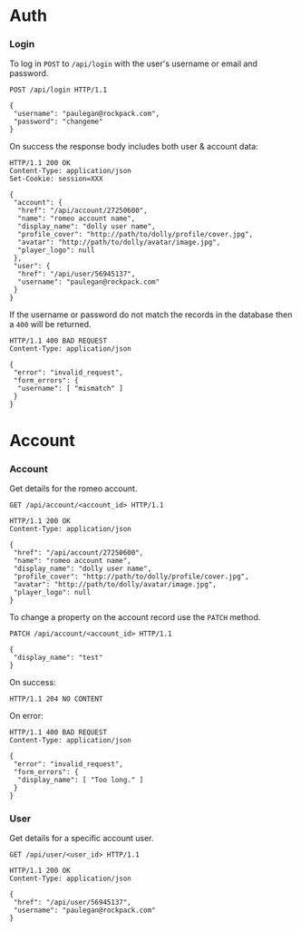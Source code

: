Auth
====

### Login

To log in `POST` to `/api/login` with the user's username or email and password.

```http
POST /api/login HTTP/1.1

{
 "username": "paulegan@rockpack.com",
 "password": "changeme"
}
```

On success the response body includes both user & account data:

```http
HTTP/1.1 200 OK
Content-Type: application/json
Set-Cookie: session=XXX

{
 "account": {
  "href": "/api/account/27250600",
  "name": "romeo account name",
  "display_name": "dolly user name",
  "profile_cover": "http://path/to/dolly/profile/cover.jpg",
  "avatar": "http://path/to/dolly/avatar/image.jpg",
  "player_logo": null
 },
 "user": {
  "href": "/api/user/56945137",
  "username": "paulegan@rockpack.com"
 }
}
```

If the username or password do not match the records in the database then a `400` will
be returned.

```http
HTTP/1.1 400 BAD REQUEST
Content-Type: application/json

{
 "error": "invalid_request",
 "form_errors": {
  "username": [ "mismatch" ]
 }
}
```

Account
=======

### Account

Get details for the romeo account.

```http
GET /api/account/<account_id> HTTP/1.1
```

```http
HTTP/1.1 200 OK
Content-Type: application/json

{
 "href": "/api/account/27250600",
 "name": "romeo account name",
 "display_name": "dolly user name",
 "profile_cover": "http://path/to/dolly/profile/cover.jpg",
 "avatar": "http://path/to/dolly/avatar/image.jpg",
 "player_logo": null
}
```

To change a property on the account record use the `PATCH` method.

```http
PATCH /api/account/<account_id> HTTP/1.1

{
 "display_name": "test"
}
```

On success:

```http
HTTP/1.1 204 NO CONTENT
```

On error:

```http
HTTP/1.1 400 BAD REQUEST
Content-Type: application/json

{
 "error": "invalid_request",
 "form_errors": {
  "display_name": [ "Too long." ]
 }
}
```

### User

Get details for a specific account user.

```http
GET /api/user/<user_id> HTTP/1.1
```

```http
HTTP/1.1 200 OK
Content-Type: application/json

{
 "href": "/api/user/56945137",
 "username": "paulegan@rockpack.com"
}
```
